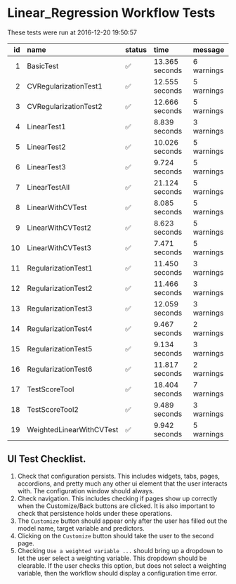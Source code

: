 # Linear_Regression Workflow Tests



These tests were run at 2016-12-20 19:50:57



| id|name                     |status  |time           |message    |
|--:|:------------------------|:-------|:--------------|:----------|
|  1|BasicTest                |&#9989; |13.365 seconds |6 warnings |
|  2|CVRegularizationTest1    |&#9989; |12.555 seconds |5 warnings |
|  3|CVRegularizationTest2    |&#9989; |12.666 seconds |5 warnings |
|  4|LinearTest1              |&#9989; |8.839 seconds  |3 warnings |
|  5|LinearTest2              |&#9989; |10.026 seconds |5 warnings |
|  6|LinearTest3              |&#9989; |9.724 seconds  |5 warnings |
|  7|LinearTestAll            |&#9989; |21.124 seconds |5 warnings |
|  8|LinearWithCVTest         |&#9989; |8.085 seconds  |5 warnings |
|  9|LinearWithCVTest2        |&#9989; |8.623 seconds  |5 warnings |
| 10|LinearWithCVTest3        |&#9989; |7.471 seconds  |5 warnings |
| 11|RegularizationTest1      |&#9989; |11.450 seconds |3 warnings |
| 12|RegularizationTest2      |&#9989; |11.466 seconds |3 warnings |
| 13|RegularizationTest3      |&#9989; |12.059 seconds |3 warnings |
| 14|RegularizationTest4      |&#9989; |9.467 seconds  |2 warnings |
| 15|RegularizationTest5      |&#9989; |9.134 seconds  |3 warnings |
| 16|RegularizationTest6      |&#9989; |11.817 seconds |2 warnings |
| 17|TestScoreTool            |&#9989; |18.404 seconds |7 warnings |
| 18|TestScoreTool2           |&#9989; |9.489 seconds  |3 warnings |
| 19|WeightedLinearWithCVTest |&#9989; |9.942 seconds  |5 warnings |


## UI Test Checklist.

1. Check that configuration persists. This includes widgets, tabs, pages, accordions, and pretty much any other ui element that the user interacts with. The configuration window should always.
2. Check navigation. This includes checking if pages show up correctly when the Customize/Back buttons are clicked. It is also important to check that persistence holds under these operations.
3. The `Customize` button should appear only after the user has filled out the model name, target variable and predictors.
4. Clicking on the `Customize` button should take the user to the second page.
5. Checking `Use a weighted variable ...` should bring up a dropdown to let the user select a weighting variable. This dropdown should be clearable. If the user checks this option, but does not select a weighting variable, then the workflow should display a configuration time error.
